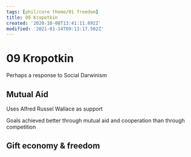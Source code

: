 ```yaml
---
tags: [phil/core theme/01 freedom]
title: 09 Kropotkin
created: '2020-10-08T13:41:11.892Z'
modified: '2021-01-14T09:13:17.502Z'
---
```


# 09 Kropotkin

Perhaps a response to Social Darwinism



## Mutual Aid

Uses Alfred Russel Wallace as support

Goals achieved better through mutual aid and cooperation than through competition



## Gift economy & freedom
